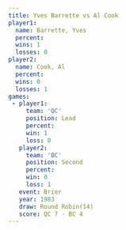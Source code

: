 ```yaml
---
title: Yves Barrette vs Al Cook
player1:              
  name: Barrette, Yves
  percent:            
  wins: 1             
  losses: 0           
player2:              
  name: Cook, Al      
  percent:            
  wins: 0             
  losses: 1           
games:
 - player1:        
     team: 'QC'    
     position: Lead
     percent:      
     win: 1        
     loss: 0       
   player2:          
     team: 'BC'      
     position: Second
     percent:        
     win: 0          
     loss: 1         
   event: Brier         
   year: 1983           
   draw: Round Robin(14)
   score: QC 7 - BC 4   
---
```

